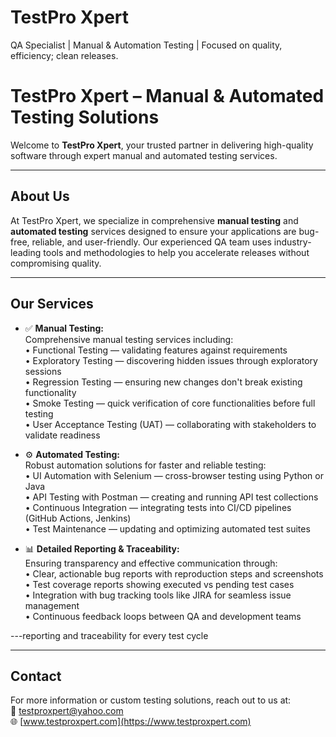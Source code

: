 # TestPro Xpert
QA Specialist | Manual & Automation Testing | Focused on quality, efficiency; clean releases.
# TestPro Xpert – Manual & Automated Testing Solutions

Welcome to **TestPro Xpert**, your trusted partner in delivering high-quality software through expert manual and automated testing services.

---

## About Us

At TestPro Xpert, we specialize in comprehensive **manual testing** and **automated testing** services designed to ensure your applications are bug-free, reliable, and user-friendly. Our experienced QA team uses industry-leading tools and methodologies to help you accelerate releases without compromising quality.

---

## Our Services

- ✅ **Manual Testing:**  
  Comprehensive manual testing services including:  
  • Functional Testing — validating features against requirements  
  • Exploratory Testing — discovering hidden issues through exploratory sessions  
  • Regression Testing — ensuring new changes don't break existing functionality  
  • Smoke Testing — quick verification of core functionalities before full testing  
  • User Acceptance Testing (UAT) — collaborating with stakeholders to validate readiness  

- ⚙️ **Automated Testing:**  
  Robust automation solutions for faster and reliable testing:  
  • UI Automation with Selenium — cross-browser testing using Python or Java  
  • API Testing with Postman — creating and running API test collections  
  • Continuous Integration — integrating tests into CI/CD pipelines (GitHub Actions, Jenkins)  
  • Test Maintenance — updating and optimizing automated test suites  

- 📊 **Detailed Reporting & Traceability:**  
  Ensuring transparency and effective communication through:  
  • Clear, actionable bug reports with reproduction steps and screenshots  
  • Test coverage reports showing executed vs pending test cases  
  • Integration with bug tracking tools like JIRA for seamless issue management  
  • Continuous feedback loops between QA and development teams  

---reporting and traceability for every test cycle

---



## Contact

For more information or custom testing solutions, reach out to us at:  
📧 testproxpert@yahoo.com  
🌐 [www.testproxpert.com](https://www.testproxpert.com)

